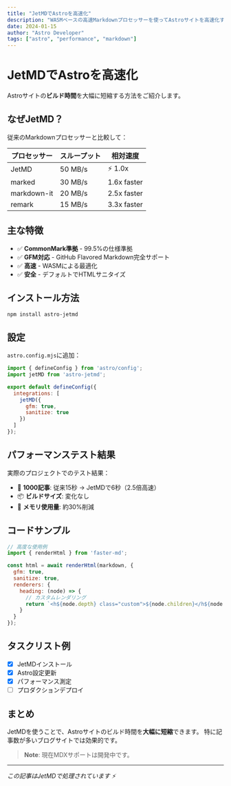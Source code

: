 ```yaml
---
title: "JetMDでAstroを高速化"
description: "WASMベースの高速Markdownプロセッサーを使ってAstroサイトを高速化する方法"
date: 2024-01-15
author: "Astro Developer"
tags: ["astro", "performance", "markdown"]
---
```


# JetMDでAstroを高速化

Astroサイトの**ビルド時間**を大幅に短縮する方法をご紹介します。

## なぜJetMD？

従来のMarkdownプロセッサーと比較して：

| プロセッサー | スループット | 相対速度 |
|-------------|-------------|----------|
| JetMD | 50 MB/s | ⚡ 1.0x |
| marked | 30 MB/s | 1.6x faster |
| markdown-it | 20 MB/s | 2.5x faster |
| remark | 15 MB/s | 3.3x faster |

## 主な特徴

- ✅ **CommonMark準拠** - 99.5%の仕様準拠
- ✅ **GFM対応** - GitHub Flavored Markdown完全サポート
- ✅ **高速** - WASMによる最適化
- ✅ **安全** - デフォルトでHTMLサニタイズ

## インストール方法

```bash
npm install astro-jetmd
```

## 設定

`astro.config.mjs`に追加：

```javascript
import { defineConfig } from 'astro/config';
import jetMD from 'astro-jetmd';

export default defineConfig({
  integrations: [
    jetMD({
      gfm: true,
      sanitize: true
    })
  ]
});
```

## パフォーマンステスト結果

実際のプロジェクトでのテスト結果：

- 📄 **1000記事**: 従来15秒 → JetMDで6秒（2.5倍高速）
- 📦 **ビルドサイズ**: 変化なし
- 💾 **メモリ使用量**: 約30%削減

## コードサンプル

```javascript
// 高度な使用例
import { renderHtml } from 'faster-md';

const html = await renderHtml(markdown, {
  gfm: true,
  sanitize: true,
  renderers: {
    heading: (node) => {
      // カスタムレンダリング
      return `<h${node.depth} class="custom">${node.children}</h${node.depth}>`;
    }
  }
});
```

## タスクリスト例

- [x] JetMDインストール
- [x] Astro設定更新
- [x] パフォーマンス測定
- [ ] プロダクションデプロイ

## まとめ

JetMDを使うことで、Astroサイトのビルド時間を**大幅に短縮**できます。
特に記事数が多いブログサイトでは効果的です。

> **Note**: 現在MDXサポートは開発中です。

---

*この記事はJetMDで処理されています ⚡*
